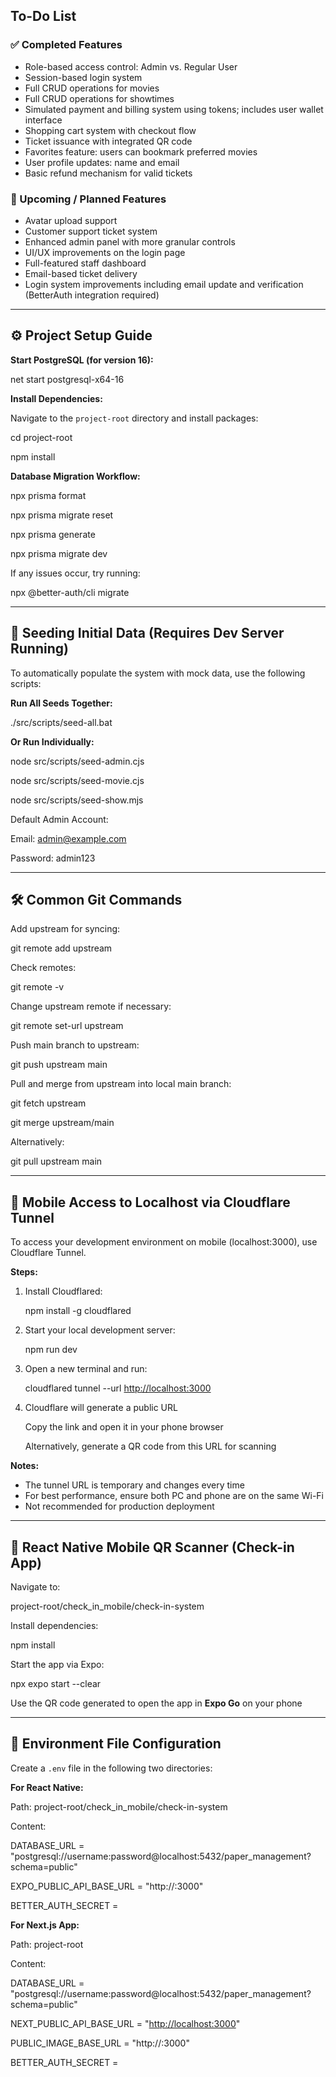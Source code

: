 ## To-Do List

### ✅ Completed Features

- Role-based access control: Admin vs. Regular User
- Session-based login system
- Full CRUD operations for movies
- Full CRUD operations for showtimes
- Simulated payment and billing system using tokens; includes user wallet interface
- Shopping cart system with checkout flow
- Ticket issuance with integrated QR code
- Favorites feature: users can bookmark preferred movies
- User profile updates: name and email
- Basic refund mechanism for valid tickets

### 🔧 Upcoming / Planned Features

- Avatar upload support
- Customer support ticket system
- Enhanced admin panel with more granular controls
- UI/UX improvements on the login page
- Full-featured staff dashboard
- Email-based ticket delivery
- Login system improvements including email update and verification (BetterAuth integration required)

---

## ⚙️ Project Setup Guide

**Start PostgreSQL (for version 16):**

net start postgresql-x64-16

**Install Dependencies:**

Navigate to the `project-root` directory and install packages:

cd project-root

npm install

**Database Migration Workflow:**

npx prisma format

npx prisma migrate reset

npx prisma generate

npx prisma migrate dev

If any issues occur, try running:

npx @better-auth/cli migrate

---

## 🌱 Seeding Initial Data (Requires Dev Server Running)

To automatically populate the system with mock data, use the following scripts:

**Run All Seeds Together:**

./src/scripts/seed-all.bat

**Or Run Individually:**

node src/scripts/seed-admin.cjs

node src/scripts/seed-movie.cjs

node src/scripts/seed-show.mjs

Default Admin Account:

Email: admin@example.com

Password: admin123

---

## 🛠️ Common Git Commands

Add upstream for syncing:

git remote add upstream <upstream repository URL>

Check remotes:

git remote -v

Change upstream remote if necessary:

git remote set-url upstream <new URL>

Push main branch to upstream:

git push upstream main

Pull and merge from upstream into local main branch:

git fetch upstream

git merge upstream/main

Alternatively:

git pull upstream main

---

## 📱 Mobile Access to Localhost via Cloudflare Tunnel

To access your development environment on mobile (localhost:3000), use Cloudflare Tunnel.

**Steps:**

1. Install Cloudflared:

   npm install -g cloudflared

2. Start your local development server:

   npm run dev

3. Open a new terminal and run:

   cloudflared tunnel --url [http://localhost:3000](http://localhost:3000/)

4. Cloudflare will generate a public URL

   Copy the link and open it in your phone browser

   Alternatively, generate a QR code from this URL for scanning


**Notes:**

- The tunnel URL is temporary and changes every time
- For best performance, ensure both PC and phone are on the same Wi-Fi
- Not recommended for production deployment

---

## 📲 React Native Mobile QR Scanner (Check-in App)

Navigate to:

project-root/check_in_mobile/check-in-system

Install dependencies:

npm install

Start the app via Expo:

npx expo start --clear

Use the QR code generated to open the app in **Expo Go** on your phone

---

## 🔐 Environment File Configuration

Create a `.env` file in the following two directories:

**For React Native:**

Path: project-root/check_in_mobile/check-in-system

Content:

DATABASE_URL = "postgresql://username:password@localhost:5432/paper_management?schema=public"

EXPO_PUBLIC_API_BASE_URL = "http://<your-ip>:3000"

BETTER_AUTH_SECRET = <your-secret>

**For Next.js App:**

Path: project-root

Content:

DATABASE_URL = "postgresql://username:password@localhost:5432/paper_management?schema=public"

NEXT_PUBLIC_API_BASE_URL = "[http://localhost:3000](http://localhost:3000/)"

PUBLIC_IMAGE_BASE_URL = "http://<your-ip>:3000"

BETTER_AUTH_SECRET = <your-secret>